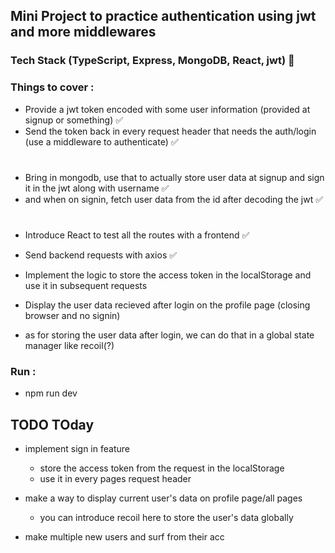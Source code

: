 ## Mini Project to practice authentication using jwt and more middlewares

### Tech Stack (TypeScript, Express, MongoDB, React, jwt) 🚀


### Things to cover :
- Provide a jwt token encoded with some user information (provided at signup or something) ✅
- Send the token back in every request header that needs the auth/login (use a middleware to authenticate) ✅

#

- Bring in mongodb, use that to actually store user data at signup and sign it in the jwt along with username ✅
- and when on signin, fetch user data from the id after decoding the jwt ✅

#

- Introduce React to test all the routes with a frontend ✅
- Send backend requests with axios ✅
- Implement the logic to store the access token in the localStorage and use it in subsequent requests
- Display the user data recieved after login on the profile page (closing browser and no signin)

- as for storing the user data after login, we can do that in a global state manager like recoil(?)



### Run :
- npm run dev


## TODO TOday
- implement sign in feature
    - store the access token from the request in the localStorage
    - use it in every pages request header

- make a way to display current user's data on profile page/all pages
    - you can introduce recoil here to store the user's data globally

- make multiple new users and surf from their acc